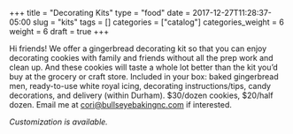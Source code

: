 +++
title = "Decorating Kits"
type = "food"
date = 2017-12-27T11:28:37-05:00
slug = "kits"
tags = []
categories = ["catalog"]
categories_weight = 6
weight = 6
draft = true
+++

Hi friends! We offer a gingerbread decorating kit so that you can enjoy decorating cookies with family and friends without all the prep work and clean up. And these cookies will taste a whole lot better than the kit you’d buy at the grocery or craft store. Included in your box: baked gingerbread men, ready-to-use white royal icing, decorating instructions/tips, candy decorations, and delivery (within Durham). $30/dozen cookies, $20/half dozen. Email me at cori@bullseyebakingnc.com if interested. 

*Customization is available.*




